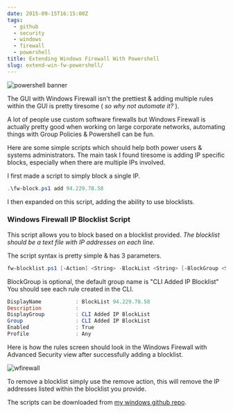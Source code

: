 ```yaml
---
date: 2015-09-15T16:15:00Z
tags:
  - github
  - security
  - windows
  - firewall
  - powershell
title: Extending Windows Firewall With Powershell
slug: extend-win-fw-powershell/
---
```


<p class="text-center"><img src="/media/images/2015/09/powershell_banner.jpg" alt="powershell banner"></p>

The GUI with Windows Firewall isn't the prettiest & adding multiple rules within the GUI is pretty tiresome ( _so why not automate it?_ ).

A lot of people use custom software firewalls but Windows Firewall is actually pretty good when working on large corporate networks, automating things with Group Policies & Powershell can be fun.

Here are some simple scripts which should help both power users & systems administrators.
The main task I found tiresome is adding IP specific blocks, especially when there are multiple IPs involved.

I first made a script to simply block a single IP.

```powershell
.\fw-block.ps1 add 94.229.78.58
```

I then expanded on this script, adding the ability to use blocklists.

### Windows Firewall IP Blocklist Script

This script allows you to block based on a blocklist provided.
_The blocklist should be a text file with IP addresses on each line._

The script syntax is pretty simple & has 3 parameters.

```powershell
fw-blocklist.ps1 [-Action] <String> -BlockList <String> [-BlockGroup <String>]
```

BlockGroup is optional, the default group name is "CLI Added IP Blocklist"
You should see each rule created in the CLI.

```powershell
DisplayName           : BlockList 94.229.78.58
Description           :
DisplayGroup          : CLI Added IP BlockList
Group                 : CLI Added IP BlockList
Enabled               : True
Profile               : Any
```

Here is how the rules screen should look in the Windows Firewall with Advanced Security view after successfully adding a blocklist.

<p class="text-center"><img src="/media/images/2015/09/fw_blocklist.png" alt="wfirewall"></p>

To remove a blocklist simply use the remove action, this will remove the IP addresses listed within the blocklist you provide.

The scripts can be downloaded from <a href="https://github.com/equk/windows/tree/master/windows_10" target="_blank">my windows <i class="fa-brands fa-github"></i> github repo</a>.
